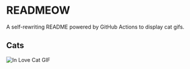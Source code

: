 # READMEOW

A self-rewriting README powered by GitHub Actions to display cat gifs.

## Cats

![In Love Cat GIF](https://media0.giphy.com/media/MDJ9IbxxvDUQM/200.gif?cid=9acd02daw69efnq0zx77t7hkiz6432sinz1fngug58vmxbnj&ep=v1_gifs_search&rid=200.gif&ct=g)
